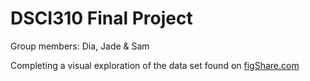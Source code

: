 # DSCI310 Final Project

Group members: Dia, Jade & Sam

Completing a visual exploration of the data set found on [figShare.com](https://figshare.com/articles/dataset/Athlete_Non-Athlete_MH_Survey_-_ALL_DATA_csv/13035050)
